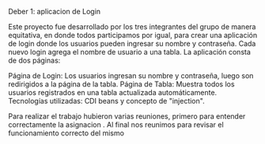 Deber 1: aplicacion de Login

Este proyecto fue desarrollado por los tres integrantes del grupo de manera equitativa, en donde todos participamos por igual, para crear una aplicación de login donde los usuarios pueden ingresar su nombre y contraseña. Cada nuevo login agrega el nombre de usuario a una tabla. La aplicación consta de dos páginas:

Página de Login: Los usuarios ingresan su nombre y contraseña, luego son redirigidos a la página de la tabla.
Página de Tabla: Muestra todos los usuarios registrados en una tabla actualizada automáticamente.
Tecnologías utilizadas: CDI beans y concepto de "injection".

Para realizar el trabajo hubieron varias  reuniones, primero para entender correctamente la asignacion . Al final nos reunimos para revisar el funcionamiento correcto del mismo 
